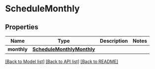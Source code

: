 # ScheduleMonthly

## Properties
Name | Type | Description | Notes
------------ | ------------- | ------------- | -------------
**monthly** | [**ScheduleMonthlyMonthly**](ScheduleMonthlyMonthly.md) |  | 

[[Back to Model list]](../README.md#documentation-for-models) [[Back to API list]](../README.md#documentation-for-api-endpoints) [[Back to README]](../README.md)

